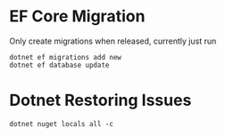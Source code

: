 # EF Core Migration

Only create migrations when released, currently just run

```
dotnet ef migrations add new
dotnet ef database update
```

# Dotnet Restoring Issues

```
dotnet nuget locals all -c
```
